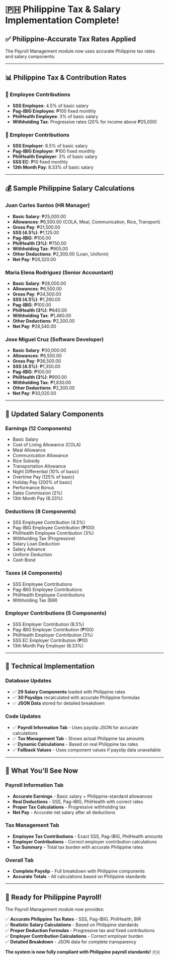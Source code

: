 # 🇵🇭 Philippine Tax & Salary Implementation Complete!

## ✅ **Philippine-Accurate Tax Rates Applied**

The Payroll Management module now uses accurate Philippine tax rates and salary components:

---

## 📊 **Philippine Tax & Contribution Rates**

### **👤 Employee Contributions**
- **SSS Employee**: 4.5% of basic salary
- **Pag-IBIG Employee**: ₱100 fixed monthly
- **PhilHealth Employee**: 3% of basic salary
- **Withholding Tax**: Progressive rates (20% for income above ₱25,000)

### **🏢 Employer Contributions**
- **SSS Employer**: 8.5% of basic salary
- **Pag-IBIG Employer**: ₱100 fixed monthly
- **PhilHealth Employer**: 3% of basic salary
- **SSS EC**: ₱10 fixed monthly
- **13th Month Pay**: 8.33% of basic salary

---

## 💰 **Sample Philippine Salary Calculations**

### **Juan Carlos Santos (HR Manager)**
- **Basic Salary**: ₱25,000.00
- **Allowances**: ₱6,500.00 (COLA, Meal, Communication, Rice, Transport)
- **Gross Pay**: ₱31,500.00
- **SSS (4.5%)**: ₱1,125.00
- **Pag-IBIG**: ₱100.00
- **PhilHealth (3%)**: ₱750.00
- **Withholding Tax**: ₱905.00
- **Other Deductions**: ₱2,300.00 (Loan, Uniform)
- **Net Pay**: ₱26,320.00

### **Maria Elena Rodriguez (Senior Accountant)**
- **Basic Salary**: ₱28,000.00
- **Allowances**: ₱6,500.00
- **Gross Pay**: ₱34,500.00
- **SSS (4.5%)**: ₱1,260.00
- **Pag-IBIG**: ₱100.00
- **PhilHealth (3%)**: ₱840.00
- **Withholding Tax**: ₱1,460.00
- **Other Deductions**: ₱2,300.00
- **Net Pay**: ₱28,540.00

### **Jose Miguel Cruz (Software Developer)**
- **Basic Salary**: ₱30,000.00
- **Allowances**: ₱6,500.00
- **Gross Pay**: ₱36,500.00
- **SSS (4.5%)**: ₱1,350.00
- **Pag-IBIG**: ₱100.00
- **PhilHealth (3%)**: ₱900.00
- **Withholding Tax**: ₱1,830.00
- **Other Deductions**: ₱2,300.00
- **Net Pay**: ₱30,020.00

---

## 🎯 **Updated Salary Components**

### **Earnings (12 Components)**
- Basic Salary
- Cost of Living Allowance (COLA)
- Meal Allowance
- Communication Allowance
- Rice Subsidy
- Transportation Allowance
- Night Differential (10% of basic)
- Overtime Pay (125% of basic)
- Holiday Pay (200% of basic)
- Performance Bonus
- Sales Commission (2%)
- 13th Month Pay (8.33%)

### **Deductions (8 Components)**
- SSS Employee Contribution (4.5%)
- Pag-IBIG Employee Contribution (₱100)
- PhilHealth Employee Contribution (3%)
- Withholding Tax (Progressive)
- Salary Loan Deduction
- Salary Advance
- Uniform Deduction
- Cash Bond

### **Taxes (4 Components)**
- SSS Employee Contributions
- Pag-IBIG Employee Contributions
- PhilHealth Employee Contributions
- Withholding Tax (BIR)

### **Employer Contributions (5 Components)**
- SSS Employer Contribution (8.5%)
- Pag-IBIG Employer Contribution (₱100)
- PhilHealth Employer Contribution (3%)
- SSS EC Employer Contribution (₱10)
- 13th Month Pay Employer (8.33%)

---

## 🔧 **Technical Implementation**

### **Database Updates**
- ✅ **29 Salary Components** loaded with Philippine rates
- ✅ **30 Payslips** recalculated with accurate Philippine formulas
- ✅ **JSON Data** stored for detailed breakdown

### **Code Updates**
- ✅ **Payroll Information Tab** - Uses payslip JSON for accurate calculations
- ✅ **Tax Management Tab** - Shows actual Philippine tax amounts
- ✅ **Dynamic Calculations** - Based on real Philippine tax rates
- ✅ **Fallback Values** - Uses component values if payslip data unavailable

---

## 🎉 **What You'll See Now**

### **Payroll Information Tab**
- **Accurate Earnings** - Basic salary + Philippine-standard allowances
- **Real Deductions** - SSS, Pag-IBIG, PhilHealth with correct rates
- **Proper Tax Calculations** - Progressive withholding tax
- **Net Pay** - Accurate net salary after all deductions

### **Tax Management Tab**
- **Employee Tax Contributions** - Exact SSS, Pag-IBIG, PhilHealth amounts
- **Employer Contributions** - Correct employer contribution calculations
- **Tax Summary** - Total tax burden with accurate Philippine rates

### **Overall Tab**
- **Complete Payslip** - Full breakdown with Philippine components
- **Accurate Totals** - All calculations based on Philippine standards

---

## 🚀 **Ready for Philippine Payroll!**

The Payroll Management module now provides:

✅ **Accurate Philippine Tax Rates** - SSS, Pag-IBIG, PhilHealth, BIR  
✅ **Realistic Salary Calculations** - Based on Philippine standards  
✅ **Proper Deduction Formulas** - Progressive tax and fixed contributions  
✅ **Employer Contribution Calculations** - Correct employer burden  
✅ **Detailed Breakdown** - JSON data for complete transparency  

**The system is now fully compliant with Philippine payroll standards!** 🇵🇭
